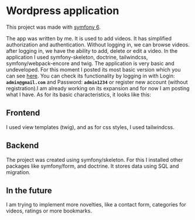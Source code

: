 # Wordpress application

This project was made with [symfony 6](https://symfony.com/releases/6.0).

The app was written by me. It is used to add videos.  It has simplified authorization and authentication. Without logging in, we can browse videos. after logging in, we have the ability to add, delete or edit a video. In the application I used symfony-skeleton, doctrine, tailwindcss, symfony/webpack-encore and twig. The application is very basic and undeveloped. For this moment I posted its most basic version which you can see [here](http://deniii.ct8.pl/). You can check its functionality by logging in with Login: **`admin@gmail.com`** and Password: **`admin1234`** or register new account (without registration).I am already working on its expansion and for now I am posting what I have. 
As for its basic characteristics, it looks like this:
## Frontend
I used view templates (twig), and as for css styles, I used tailwindcss.
## Backend
The project was created using symfony/skeleton. For this I installed other packages like symfony/form, and doctrine. It stores data using SQL and migration.
## In the future
I am trying to implement more novelties, like a contact form, categories for videos, ratings or more bookmarks. 
